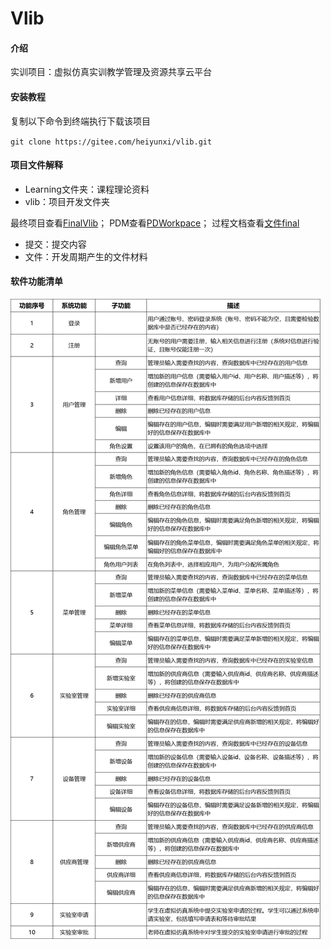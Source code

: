 # Vlib

#### 介绍
实训项目：虚拟仿真实训教学管理及资源共享云平台

#### 安装教程
复制以下命令到终端执行下载该项目

`git clone https://gitee.com/heiyunxi/vlib.git`

#### 项目文件解释

- Learning文件夹：课程理论资料
- vlib：项目开发文件夹

最终项目查看[FinalVlib](https://gitee.com/heiyunxi/vlib/tree/master/vlib/FinailVlib)；
PDM查看[PDWorkpace](https://gitee.com/heiyunxi/vlib/tree/master/vlib/PD%20Workpace)；
过程文档查看[文件final](https://gitee.com/heiyunxi/vlib/tree/master/%E6%96%87%E4%BB%B6/%E6%96%87%E4%BB%B6final)

- 提交：提交内容
- 文件：开发周期产生的文件材料


#### 软件功能清单
![输入图片说明](%E6%96%87%E4%BB%B6/%E6%96%87%E4%BB%B6final/image.png)





